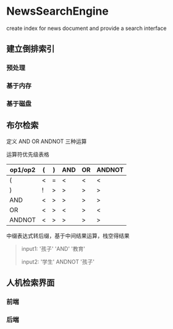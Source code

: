 # NewsSearchEngine
create index for news document and provide a search interface

## 建立倒排索引

### 预处理

### 基于内存

### 基于磁盘

## 布尔检索

定义 AND OR ANDNOT 三种运算

运算符优先级表格

| op1/op2 | (    | )    | AND  | OR   | ANDNOT |
| ------- | ---- | ---- | ---- | ---- | ------ |
| (       | <    | =    | <    | <    | <      |
| )       | !    | >    | >    | >    | >      |
| AND     | <    | >    | >    | >    | >      |
| OR      | <    | >    | <    | >    | <      |
| ANDNOT  | <    | >    | >    | >    | >      |

中缀表达式转后缀，基于中间结果运算，栈空得结果

> input1: '孩子' 'AND' '教育'
>
> input2: '学生' ANDNOT '孩子'

## 人机检索界面

### 前端

### 后端